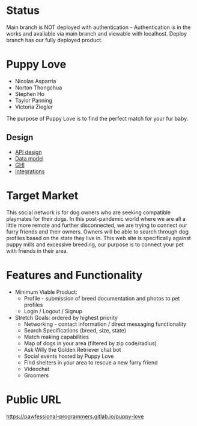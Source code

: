 # Status
Main branch is NOT deployed with authentication - Authentication is in the works and available via main branch and viewable with localhost. 
Deploy branch has our fully deployed product.

# Puppy Love

- Nicolas Asparria
- Norton Thongchua
- Stephen Ho
- Taylor Panning
- Victoria Ziegler

The purpose of Puppy Love is to find the perfect match for your fur baby.

## Design

- [API design](docs/apis.md)
- [Data model](docs/data-model.md)
- [GHI](docs/ghi.md)
- [Integrations](docs/integrations.md)

# Target Market

This social network is for dog owners who are seeking compatible playmates for their dogs. In this post-pandemic world where we are all a little more remote and further disconnected, we are trying to connect our furry friends and their owners. Owners will be able to search through dog profiles based on the state they live in. This web site is specifically against puppy mills and excessive breeding, our purpose is to connect your pet with friends in their area.

# Features and Functionality

- Minimum Viable Product:
  - Profile - submission of breed documentation and photos to pet profiles
  - Login / Logout / Signup
- Stretch Goals: ordered by highest priority
  - Networking - contact information / direct messaging functionality
  - Search Specifications (breed, size, state)
  - Match making capabilities
  - Map of dogs in your area (filtered by zip code/radius)
  - Ask Willy the Golden Retriever chat bot
  - Social events hosted by Puppy Love
  - Find shelters in your area to rescue a new furry friend
  - Videochat
  - Groomers

# Public URL
https://pawfessional-programmers.gitlab.io/puppy-love
